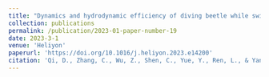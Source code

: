 ```yaml
---
title: "Dynamics and hydrodynamic efficiency of diving beetle while swimming"
collection: publications
permalink: /publication/2023-01-paper-number-19
date: 2023-3-1
venue: 'Heliyon'
paperurl: 'https://doi.org/10.1016/j.heliyon.2023.e14200'
citation: 'Qi, D., Zhang, C., Wu, Z., Shen, C., Yue, Y., Ren, L., & Yang, L. (2023). Dynamics and hydrodynamic efficiency of diving beetle while swimming. Heliyon, 9(3).' 
---
```

